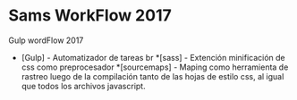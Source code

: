 ﻿# Sams WorkFlow 2017

Gulp wordFlow 2017

* [Gulp] - Automatizador de tareas
br
*[sass] - Extención minificación de css como preprocesador
*[sourcemaps] - Maping como herramienta de rastreo luego de la compilación tanto de las hojas de estilo css, al igual que todos los archivos javascript.